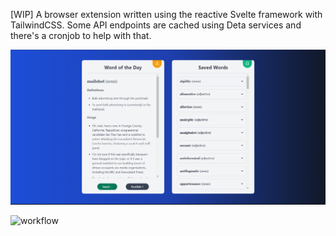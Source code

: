 [WIP] A browser extension written using the reactive Svelte framework with TailwindCSS. Some API endpoints are cached using Deta services and there's a cronjob to help with that.

![Screenshot](screenshot.png)

![workflow](https://github.com/D4D3VD4V3/word-of-the-day-extension/actions/workflows/run-tests.yml/badge.svg)

